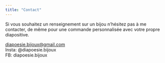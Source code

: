 ```yaml
---
title: "Contact"
---
```


Si vous souhaitez un renseignement sur un bijou n’hésitez pas à me contacter, de même pour une commande personnalisée avec votre propre diapositive.

diapoesie.bijoux@gmail.com  
Insta: @diapoesie.bijoux  
FB: diapoesie.bijoux  
